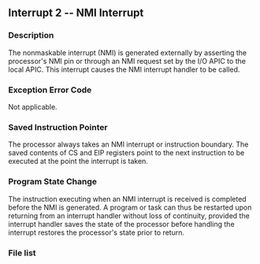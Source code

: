 Interrupt 2 -- NMI Interrupt
----------------------------------------------------

### Description

  The nonmaskable interrupt (NMI) is generated externally by asserting
  the processor's NMI pin or through an NMI request set by the I/O
  APIC to the local APIC. This interrupt causes the NMI interrupt 
  handler to be called.

### Exception Error Code

  Not applicable.

### Saved Instruction Pointer

  The processor always takes an NMI interrupt or instruction boundary.
  The saved contents of CS and EIP registers point to the next
  instruction to be executed at the point the interrupt is taken.

### Program State Change

  The instruction executing when an NMI interrupt is received is completed
  before the NMI is generated. A program or task can thus be restarted upon
  returning from an interrupt handler without loss of continuity, provided
  the interrupt handler saves the state of the processor before handling 
  the interrupt restores the processor's state prior to return.

### File list
 
